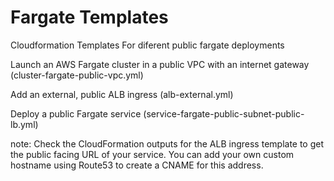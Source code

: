 # Fargate Templates
Cloudformation Templates For diferent public fargate deployments


Launch an AWS Fargate cluster in a public VPC with an internet gateway 
(cluster-fargate-public-vpc.yml) 

Add an external, public ALB ingress
(alb-external.yml) 

Deploy a public Fargate service
(service-fargate-public-subnet-public-lb.yml)


note: Check the CloudFormation outputs for the ALB ingress template to get the public facing URL of your service. You can add your own custom hostname using Route53 to create a CNAME for this address.
